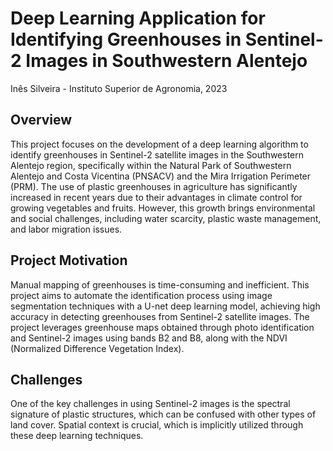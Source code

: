 # Deep Learning Application for Identifying Greenhouses in Sentinel-2 Images in Southwestern Alentejo
Inês Silveira - Instituto Superior de Agronomia, 2023

## Overview
This project focuses on the development of a deep learning algorithm to identify greenhouses in Sentinel-2 satellite images in the Southwestern Alentejo region, specifically within the Natural Park of Southwestern Alentejo and Costa Vicentina (PNSACV) and the Mira Irrigation Perimeter (PRM). The use of plastic greenhouses in agriculture has significantly increased in recent years due to their advantages in climate control for growing vegetables and fruits. However, this growth brings environmental and social challenges, including water scarcity, plastic waste management, and labor migration issues.

## Project Motivation
Manual mapping of greenhouses is time-consuming and inefficient. This project aims to automate the identification process using image segmentation techniques with a U-net deep learning model, achieving high accuracy in detecting greenhouses from Sentinel-2 satellite images. The project leverages greenhouse maps obtained through photo identification and Sentinel-2 images using bands B2 and B8, along with the NDVI (Normalized Difference Vegetation Index).

## Challenges
One of the key challenges in using Sentinel-2 images is the spectral signature of plastic structures, which can be confused with other types of land cover. Spatial context is crucial, which is implicitly utilized through these deep learning techniques.
